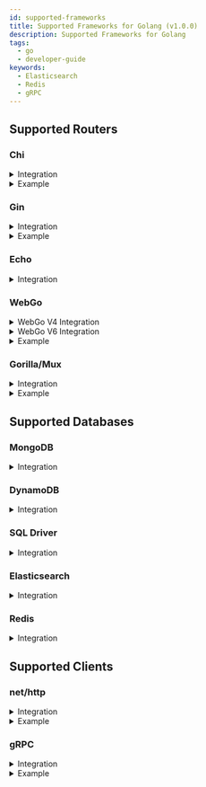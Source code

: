 ```yaml
---
id: supported-frameworks
title: Supported Frameworks for Golang (v1.0.0)
description: Supported Frameworks for Golang
tags:
  - go
  - developer-guide
keywords:
  - Elasticsearch
  - Redis
  - gRPC
---
```


## Supported Routers

### Chi

<details>
<summary>Integration</summary>

```go
r := chi.NewRouter()
r.Use(kchi.ChiMiddlewareV5(k))
```

</details>
<details>
<summary>Example</summary>

```go
import(
  "github.com/keploy/go-sdk/integrations/kchi"
	"github.com/keploy/go-sdk/keploy"
	"github.com/go-chi/chi"
)

func main(){
    r := chi.NewRouter()
    port := "8080"
    k := keploy.New(keploy.Config{
            App: keploy.AppConfig{
                Name: "my_app",
                Port: port,
            },
            Server: keploy.ServerConfig{
                URL: "http://localhost:6789/api",
            },
            })
    r.Use(kchi.ChiMiddlewareV5(k))
    http.ListenAndServe(":" + port, r)
}
```

</details>

### Gin

<details>
<summary>Integration</summary>

```go
r:=gin.New()
kgin.GinV1(k, r)
```

</details>
<details>
<summary>Example</summary>

```go
import(
  "github.com/keploy/go-sdk/integrations/kgin/v1"
	"github.com/keploy/go-sdk/keploy"
)

func main(){
	r:=gin.New()
	port := "8080"
	k := keploy.New(keploy.Config{
	  App: keploy.AppConfig{
	      Name: "my_app",
	      Port: port,
	  },
	  Server: keploy.ServerConfig{
	      URL: "http://localhost:6789/api",
	  },
	})
	kgin.GinV1(k, r)
	r.Run(":" + port)
}
```

</details>

### Echo

<details>
<summary>Integration</summary>

```go
import(
  "github.com/keploy/go-sdk/integrations/kecho/v4"
	"github.com/keploy/go-sdk/keploy"
	"github.com/labstack/echo/v4"
)

func main(){
    e := echo.New()
    port := "8080"
    k := keploy.New(keploy.Config{
      App: keploy.AppConfig{
          Name: "my-app",
          Port: port,
      },
      Server: keploy.ServerConfig{
          URL: "http://localhost:6789/api",
      },
    })
    e.Use(kecho.EchoMiddlewareV4(k))
    e.Start(":" + port)
}
```

</details>

### WebGo

<details>
<summary>WebGo V4 Integration</summary>

```go
router := webgo.NewRouter(cfg, getRoutes())
router.Use(kwebgo.WebgoMiddlewareV4(k))
router.Start()
```

</details>

<details>
<summary>WebGo V6 Integration</summary>

```go
router := webgo.NewRouter(cfg, getRoutes())
router.Use(kwebgo.WebgoMiddlewareV6(k))
router.Start()
```

</details>

<details>
<summary>Example</summary>

```go
import(
  "github.com/keploy/go-sdk/integrations/kwebgo/v4"
	"github.com/keploy/go-sdk/keploy"
	"github.com/bnkamalesh/webgo/v4"
)

func main(){
    port := "8080"
    k := keploy.New(keploy.Config{
      App: keploy.AppConfig{
          Name: "my-app",
          Port: port,
      },
      Server: keploy.ServerConfig{
          URL: "http://localhost:6789/api",
      },
    })
    router := webgo.NewRouter(&webgo.Config{
		Host:         "",
		Port:         port,
		ReadTimeout:  15 * time.Second,
		WriteTimeout: 60 * time.Second,
	}, []*webgo.Route{})
    router.Use(kwebgo.WebgoMiddlewareV4(k))
    router.Start()
}
```

</details>

### Gorilla/Mux

<details>
<summary>Integration</summary>

```go
r := mux.NewRouter()
r.Use(kmux.MuxMiddleware(k))
```

</details>

<details>
<summary>Example</summary>

```go
import(
  "github.com/keploy/go-sdk/integrations/kmux"
	"github.com/keploy/go-sdk/keploy"
	"github.com/gorilla/mux"
  "net/http"
)

func main(){
    r := mux.NewRouter()
    port := "8080"
    k := keploy.New(keploy.Config{
      App: keploy.AppConfig{
          Name: "my-app",
          Port: port,
      },
      Server: keploy.ServerConfig{
          URL: "http://localhost:6789/api",
      },
    })
    r.Use(kmux.MuxMiddleware(k))
    http.ListenAndServe(":"+port, r)
}
```

</details>

## Supported Databases

### MongoDB

<details>
<summary>Integration</summary>

```go
import("github.com/keploy/go-sdk/integrations/kmongo")

db  := client.Database("testDB")
col := kmongo.NewCollection(db.Collection("Demo-Collection"))
```

Following operations are supported:

- FindOne - Err and Decode method of mongo.SingleResult
- Find - Next, TryNext, Err, Close, All and Decode methods of mongo.cursor
- InsertOne
- InsertMany
- UpdateOne
- UpdateMany
- DeleteOne
- DeleteMany
- CountDocuments
- Distinct
- Aggregate - Next, TryNext, Err, Close, All and Decode methods of mongo.cursor

</details>

### DynamoDB

<details>
<summary>Integration</summary>

```go
import("github.com/keploy/go-sdk/integrations/kddb")

client := kddb.NewDynamoDB(dynamodb.New(sess))
```

Following operations are supported:

- QueryWithContext
- GetItemWithContext
- PutItemWithContext

</details>

### SQL Driver

<details>
<summary>Integration</summary>

Keploy inplements most of the sql driver's interface for mocking the outputs of sql queries which are called from your API handler.

Since, keploy uses request context for mocking outputs of SQL queries thus, SQL methods having request context as parameter should be called from API handler.

#### v1

This version records the outputs and store them as binary in exported yaml files

#### v2

This version records and stores the outputs as readable/editable format in exported yaml file.
Sample:

```yaml
version: api.keploy.io/v1beta1
kind: SQL
name: Sample-App # App_Id from keploy config or mock name from mock.Config
spec:
  metadata:
    name: SQL
    operation: QueryContext.Close
    type: SQL_DB
  type: table
  table:
    cols:
      - name: id
        type: int64
        precision: 0
        scale: 0
      - name: uuid
        type: "[]uint8"
        precision: 0
        scale: 0
      - name: name
        type: string
        precision: 0
        scale: 0
    rows:
      - "[`3` | `[50 101 101]` | `qwertt2` | ]"
  int: 0
  error:
    - nil
    - nil
```

Here is an example for postgres driver and binary encoded outputs -

```go
    import (
        "github.com/keploy/go-sdk/integrations/ksql/v1" // the outputs of sql queries are stored as binary encoded in exported yaml files
        "github.com/lib/pq"
    )
    func main(){
        // Register keploy sql driver to database/sql package.
        driver := ksql.Driver{Driver: pq.Driver{}}
		sql.Register("keploy", &driver)

        pSQL_URI := fmt.Sprintf("host=%s user=%s dbname=%s sslmode=disable password=%s port=%s", "localhost", "postgres", "Book_Keeper", "8789", "5432")
        // keploy driver will internally open the connection using dataSourceName string parameter
        db, err := sql.Open("keploy", pSQL_URI)
        if err!=nil{
            log.Fatal(err)
        } else {
            fmt.Println("Successfully connected to postgres")
        }
        defer db.Close

        r:=gin.New()
        kgin.GinV1(kApp, r)
        r.GET("/gin/:color/*type", func(c *gin.Context) {
            // ctx parameter of PingContext should be request context.
            err = db.PingContext(r.Context())
            if err!=nil{
                log.Fatal(err)
            }
            id := 47
            result, err := db.ExecContext(r.Context(), "UPDATE balances SET balance = balance + 10 WHERE user_id = ?", id)
            if err != nil {
                log.Fatal(err)
            }
        }))
    }
```

> Its compatible with gORM. To integerate with gORM set DisableAutomaticPing of gorm.Config to true. Also pass request context to methods as params.
> Example for gORM with GCP-Postgres driver:

```go
    import (
		gcppostgres "github.com/GoogleCloudPlatform/cloudsql-proxy/proxy/dialers/postgres"
        "github.com/keploy/go-sdk/integrations/ksql/v1" // the outputs of sql queries are stored as binary encoded in exported yaml files
        "gorm.io/driver/postgres"
	    "gorm.io/gorm"
    )
    type Person struct {
        gorm.Model
        Name  string
        Email string `gorm:"typevarchar(100);unique_index"`
        Books []Book
    }
    type Book struct {
        gorm.Model
        Title      string
        Author     string
        CallNumber int64 `gorm:"unique_index"`
        PersonID   int
    }
    func main(){
        // Register keploy sql driver to database/sql package.
        driver := ksql.Driver{Driver: gcppostgres.Driver{}}
        sql.Register("keploy", &driver)

        pSQL_URI := fmt.Sprintf("host=%s user=%s dbname=%s sslmode=disable password=%s", GCPHost, "postgres", "Book_Keeper", "8789", "5432")

        // set DisableAutomaticPing to true so that .
        pSQL_DB, err :=  gorm.Open( postgres.New(postgres.Config{
                DriverName: "keploy",
                DSN: pSQL_URI
            }), &gorm.Config{
                DisableAutomaticPing: true
        }
        pSQL_DB.AutoMigrate(&Person{})
        pSQL_DB.AutoMigrate(&Book{})
        r:=gin.New()
        kgin.GinV1(kApp, r)
        r.GET("/gin/:color/*type", func(c *gin.Context) {
            // set the context of *gorm.DB with request's context of http Handler function before queries.
            pSQL_DB = pSQL_DB.WithContext(c.Request.Context())
            // Find
            var (
                people []Book
            )
            x := pSQL_DB.Find(&people)
        }))
    }
```

<!-- Its compatible with gORM.  -->
</details>

<!--
<details>
<summary>Example</summary>

```go
    pSQL_URI := fmt.Sprintf("host=%s user=%s dbname=%s sslmode=disable password=%s port=%s", "localhost", "postgres", "Book_Keeper", "8789", "5432")
    // set DisableAutomaticPing to true for capturing and replaying the outputs of querries stored in requests context.
    pSQL_DB, err :=  gorm.Open(postgres.New(postgres.Config{DriverName: "keploy", DSN: pSQL_URI}), &gorm.Config{ DisableAutomaticPing: true })
    if err!=nil{
        log.Fatal(err)
    } else {
	fmt.Println("Successfully connected to postgres")
    }
    r:=gin.New()
    kgin.GinV1(kApp, r)
    r.GET("/gin/:color/*type", func(c *gin.Context) {
        // set the context of *gorm.DB with request's context of http Handler function before queries.
        pSQL_DB = pSQL_DB.WithContext(r.Context())
	// Find
	var (
		people []Book
	)
	x := pSQL_DB.Find(&people)
    }))
```
</details> -->

### Elasticsearch

<details>
<summary>Integration</summary>

The elastic-search client uses http client to do CRUD operations.
There is a Transport field in `elasticsearch.config` which allows you to
completely replace the default HTTP client used by the package.
So, we use `khttp` as an interceptor and assign it to the Transport field.

Here is an example of making elastic search client with keploy's http interceptor -

```go
import (
	"net/http"
	"github.com/elastic/go-elasticsearch/v8"
	"github.com/keploy/go-sdk/integrations/khttpclient"
)

func ConnectWithElasticsearch(ctx context.Context) *elasticsearch.Client {
	// integrate http with keploy
	interceptor := khttpclient.NewInterceptor(http.DefaultTransport)
	newClient, err := elasticsearch.NewClient(elasticsearch.Config{
		Addresses: []string{
			"http://localhost:9200",
		},
		// use khttp as custom http client
		Transport: interceptor,
	})
	if err != nil {
		panic(err)
	}
	return newClient
}


```

> The heavy operations like bulk indexing will take time depending on the configuration of the machine on which the keploy is running.

</details>

### Redis

<details>
<summary>Integration</summary>

```go
import(
    "context"
	"time"
	"github.com/go-redis/redis/v8"
    "github.com/keploy/go-sdk/integrations/kredis"
)

type redisCache struct {
	host    string
	db      int
	expires time.Duration
}

func (cache *redisCache) getClient() redis.UniversalClient {
	client := redis.NewClient(&redis.Options{
		Addr:     cache.host,
		Password: "",
		DB:       cache.db,
	})
	return kredis.NewRedisClient(client)
}
```

Following operations are supported:

- Get
- Set
- Del

</details>

## Supported Clients

### net/http

<details>
<summary>Integration</summary>

```go
interceptor := khttpclient.NewInterceptor(http.DefaultTransport)
client := http.Client{
    Transport: interceptor,
}
```

</details>

<details>
<summary>Example</summary>

```go
import("github.com/keploy/go-sdk/integrations/khttpclient")

func main(){
	// initialize a gorilla mux
	r := mux.NewRouter()
	// keploy config
	port := "8080"
	kApp := keploy.New(keploy.Config{
		App: keploy.AppConfig{
			Name: "Mux-Demo-app",
			Port: port,
		},
		Server: keploy.ServerConfig{
			URL: "http://localhost:6789/api",
		},
	})
	// configure mux for integeration with keploy
	kmux.Mux(kApp, r)
	// configure http client with keploy's interceptor
	interceptor := khttpclient.NewInterceptor(http.DefaultTransport)
	client := http.Client{
		Transport: interceptor,
	}

	r.HandleFunc("/mux/httpGet",func (w http.ResponseWriter, r *http.Request)  {
		// SetContext should always be called once in a http handler before http.Client's Get or Post or Head or PostForm method.
        // Passing requests context as parameter.
		interceptor.SetContext(r.Context())
		// make Get, Post, etc request to external http service
		resp, err := client.Get("https://example.com/getDocs")
		if err != nil {
			log.Fatal(err)
		}
		defer resp.Body.Close()
		body, err := io.ReadAll(resp.Body)
		fmt.Println("BODY : ", body)
	})

	r.HandleFunc("/mux/httpDo", func(w http.ResponseWriter, r *http.Request){
		putBody, _ := json.Marshal(map[string]interface{}{
		    "name":  "Ash",
		    "age": 21,
		    "city": "Palet town",
		})
		PutBody := bytes.NewBuffer(putBody)
		// Use handler request's context or SetContext before http.Client.Do method call
		req,err := http.NewRequestWithContext(r.Context(), http.MethodPut, "https://example.com/updateDocs", PutBody)
		req.Header.Set("Content-Type", "application/json; charset=utf-8")
		if err!=nil{
		    log.Fatal(err)
		}
		resp,err := cl.Do(req)
		if err!=nil{
		    log.Fatal(err)
		}
		defer resp.Body.Close()
		body, err := io.ReadAll(resp.Body)
		if err!=nil{
		    log.Fatal(err)
		}
		fmt.Println(" response Body: ", string(body))

	})

	// gcp compute API integeration
	client, err := google.DefaultClient(context.TODO(), compute.ComputeScope)
	if err != nil {
		fmt.Println(err)
	}
	// add keploy interceptor to gcp httpClient
	intercept := khttpclient.NewInterceptor(client.Transport)
	client.Transport = intercept

	r.HandleFunc("/mux/gcpDo", func(w http.ResponseWriter, r *http.Request){
		computeService, err := compute.NewService(r.Context(), option.WithHTTPClient(client), option.WithCredentialsFile("/Users/abc/auth.json"))
		zoneListCall := computeService.Zones.List(project)
		zoneList, err := zoneListCall.Do()
	})
}
```

> ensure to pass request context to all external requests like http requests, db calls, etc.

</details>

### gRPC

<details>
<summary>Integration</summary>

The outputs of external gRPC calls from API handlers can be mocked by registering keploy's gRPC client interceptor(called WithClientUnaryInterceptor of go-sdk/integrations/kgrpc package).

```go
conn, err := grpc.Dial(address, grpc.WithInsecure(), kgrpc.WithClientUnaryInterceptor(k))
```

</details>

<details>

<summary>Example</summary>

```go
import(
	"github.com/keploy/go-sdk/integrations/kgrpc"
	"github.com/keploy/go-sdk/keploy"
)

func main() {
	port := "8080"
	k := keploy.New(keploy.Config{
	  App: keploy.AppConfig{
		  Name: "my-app",
		  Port: port,
	  },
	  Server: keploy.ServerConfig{
		  URL: "http://localhost:6789/api",
	  },
	})

	// Make gRPC client connection
	conn, err := grpc.Dial(address, grpc.WithInsecure(), kgrpc.WithClientUnaryInterceptor(k))
}
```

> Currently streaming is not yet supported.

</details>

